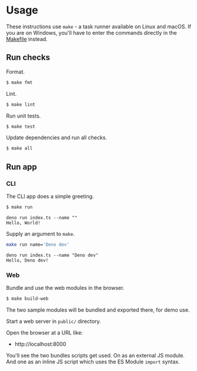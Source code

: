 # Usage

These instructions use `make` - a task runner available on Linux and macOS. If
you are on Windows, you'll have to enter the commands directly in the
[Makefile](/Makefile) instead.


## Run checks

Format.

```sh
$ make fmt
```

Lint.

```sh
$ make lint
```

Run unit tests.

```sh
$ make test
```

Update dependencies and run all checks.

```sh
$ make all
```


## Run app

### CLI

The CLI app does a simple greeting.

```sh
$ make run
```

```
deno run index.ts --name ""
Hello, World!
```

Supply an argument to `make`.

```sh
make run name='Deno dev'
```

```
deno run index.ts --name "Deno dev"
Hello, Deno dev!
```

### Web

Bundle and use the web modules in the browser.

```sh
$ make build-web
```

The two sample modules will be bundled and exported there, for demo use.

Start a web server in `public/` directory.

Open the browser at a URL like:

- http://localhost:8000

You'll see the two bundles scripts get used. On as an external JS module. And
one as an inline JS script which uses the ES Module `import` syntax.
